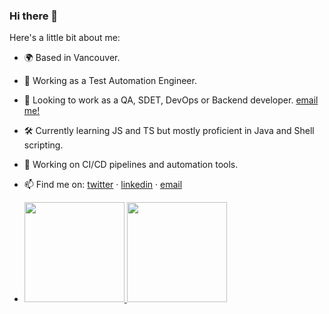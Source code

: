 ### Hi there 👋

Here's a little bit about me:

- 🌍 Based in Vancouver.
- 💼 Working as a Test Automation Engineer.
- 🎯 Looking to work as a QA, SDET, DevOps or Backend developer. [email me!](mailto:dssalaza@gmail.com)
- 🛠 Currently learning JS and TS but mostly proficient in Java and Shell scripting.
- 🤖 Working on CI/CD pipelines and automation tools.
- 📫 Find me on: [twitter](https://twitter.com/Davidssv) · [linkedin](https://www.linkedin.com/in/david-salazarv/) · [email](mailto:dssalaza@gmail.com)

- <a href="https://github.com/dssalaza">
  <img height="160em" src="https://github-readme-stats.vercel.app/api?username=dssalaza&show_icons=true&include_all_commits=true&custom_title=GitHub+Stats&theme=vue">
  <img height="160em" src="https://github-readme-stats.vercel.app/api/top-langs/?username=dssalaza&layout=compact&theme=vue">
</a>


